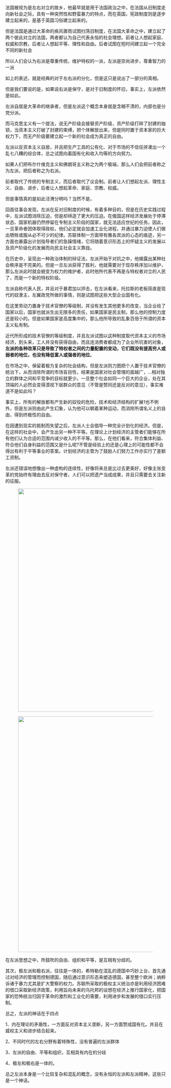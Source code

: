 <p data-pid="uOIeoLko">法国被视为是左右对立的故乡，他最早就是用于法国政治之中，在法国从旧制度走向新社会之际，具有一种突然性和野蛮暴力的特点，而在英国，宪政制度则是逐步建立起来的，是基于英国习俗建立起来的。</p><p data-pid="H_q0rDvX">但是法国是通过大革命的疾风骤雨试图扫荡旧制度，在法国大革命之中，建立起了两个彼此对立的法国，两者都认为自己代表永恒的社会理想。前者让人想起家庭、权威和宗教，后者让人想起平等、理性和自由。后者试图在短时间建立起一个完全不同的新社会</p><p data-pid="_X-phopU">所以人们会认为右派是尊重传统，维护特权的一派，左派是崇尚进步，尊重智力的一派</p><p data-pid="i-tp8VYz">如上的表述，就是经典的对于左右派的分化，但是这只是说出了一部分的真相。</p><p data-pid="m9m0409m">但是我们要说的是，如果说右派是保守，是对于旧制度的怀旧，事实上，左派依然是如此。</p><p data-pid="THc1jGdG">左派自居是大革命的继承者，但是左派这个概念本身就是含糊不清的，内部也是分党分派。</p><p data-pid="i7z0P7zV">而马克思主义有一个提法，说无产阶级会接替资产阶级，资产阶级打碎了封建的枷锁，当资本主义打破了封建的束缚，把个体解放出来，但是同时置于资本家的巨大权力下，而无产阶级要建立起一个新的社会成为真正的自由。</p><p data-pid="UsUwiGkw">左派以反资本主义自居，并且把生产工具的公有化、对于市场的不信任拼凑出一个乱七八糟的综合体，总之试图向着国有化和收入均等的方向努力。</p><p data-pid="Pli3geds">如果人们把布尔什维克主义和佛朗哥主义称之为两个极端，那么人们会把前者称之为左派，把后者称之为右派。</p><p data-pid="vOwj4zC_">前者取代了传统的专制主义，而后者取代了议会制。前者让人们想起左派、理性主义、自由、进步，后者让人想起革命、家庭、宗教、权威。</p><p data-pid="6it5qQFl">但是事情真的是如此泾渭分明吗？当然不是。</p><p data-pid="NWZHMdKj">回首往事会发现，左派在反对旧制度的时候，有着多种目的，但是在历史实践过程中，左派试图消除压迫，但是却缔造了更大的压迫。在俄国这样经济发展处于停滞状态、国家机器仍然停留在专制主义阶段的国家，就无法适应世纪的任务。因此，一旦革命者团体取得政权，他们必定就会加速工业化进程，并通过暴力迫使人们做出牺牲或服从必不可少的纪律。苏联体制一方面带有雅各宾派的心态的痕迹，另一方面也暴露出计划指导者们的急躁情绪，它将随着意识形态上的怀疑主义的发展以及资产阶级化的发展而向民主社会主义靠拢。</p><p data-pid="zniP0yct">在历史中，呈现出一种政治体制的辩证法，左派开始于对抗之中，他揭露出某种社会秩序是不完美的。但是一旦左派获得了胜利，他就需要对于现存秩序加以维护，那么左派此时就会蜕变为权力的维护者，此时他所代表不再是与特权者对立的人民了，而是一个新的特权阶级。</p><p data-pid="LUlwpGx3">左派自称代表人民，并且对于暴君加以抨击，在左派看来，托拉斯的老板简直是现代的奴隶主，左翼政党所做的事情，则是试图把这些大型企业国有化。</p><p data-pid="EvsTWjCy">在这里劳动力置身于技术官僚的等级制，并没有发生其他更多的改变，当企业给了国家以后，国家也就派生出无限多的责任，如果国家是民主制，那么他的控制力度还是较小的。但是如果国家是高度集中的，那么他所导致的乱象百倍于所谓的资本主义私有制。</p><p data-pid="-K2Au2ms">近代所形成的技术官僚的等级制度，并且左派试图以这种制度取代资本主义的市场经济，到头来，工人并没有获得自由，而且连消费者都成为了企业所坑害的对象，<b>左派的各种改革只是导致了特权者之间的力量配置的变动，它们既没有提高穷人或弱者的地位，也没有降低富人或强者的地位</b>。</p><p data-pid="1zLtUbHq">在市场之中，保留着极为复杂的社会结构，但是左派则力图把个人置于技术官僚的统治下，从而消除所谓的市场盲目性，结果是国家对社会管理的面越广，…相对独立的群体之间和平竞争的目标就更少。一旦整个社会如同一个巨大的企业，处在其顶端的人必然会变得漠视下层群众的意见（不管是赞同还是反对的意见），事实难道不是如此吗？</p><p data-pid="Tk9brl1J">事实上，所有的解放都有产生新的奴役的危险，技术和经济结构的扩展1也不例外，但是左派则由此产生幻象，认为他可以朝着某种运动，而消除所谓名义上的自由，得到终极性的自由。</p><p data-pid="vlulKJ05">在因遭到现实的抵制而失望之后，左派人士会倡导一种完全计划化的经济。但是，在这样的社会中，会产生出另一种不平等。在理论上计划经济的主管者们能够在所有他们认为合适的范围内减少收入的不平等。那么，在他们看来，符合集体利益、符合他们自身利益的范围又是什么呢?不管是经验上的还是心理上的可能性都不会得出有利于平等事业的答案。计划经济的主管为了鼓励人们努力工作亦实行了差额工资制。</p><p data-pid="xe3s4Jkw">左派还错误地想像出一种虚构的连续性，好像将来总是比过去更美好，好像主张变革的党始终有理由去反对保守者，人们可以把遗产当成成果，并且只需要去关注新的征服。</p><figure data-size="normal"><img src="https://picx.zhimg.com/v2-74cf46825913a3ba6c0cb70616b49ecb_720w.jpg?source=d16d100b" data-caption="" data-size="normal" data-rawwidth="701" data-rawheight="341" class="origin_image zh-lightbox-thumb" width="701" data-original="https://picx.zhimg.com/v2-74cf46825913a3ba6c0cb70616b49ecb_720w.jpg?source=d16d100b"></figure><figure data-size="normal"><img src="https://picx.zhimg.com/v2-f358d791750c3bf3f332ab1d08dff852_720w.jpg?source=d16d100b" data-caption="" data-size="normal" data-rawwidth="740" data-rawheight="396" class="origin_image zh-lightbox-thumb" width="740" data-original="https://picx.zhimg.com/v2-f358d791750c3bf3f332ab1d08dff852_720w.jpg?source=d16d100b"></figure><p data-pid="6kbiOiDt">在左派思想之中，所鼓吹的自由、组织和平等，是互相有分歧的。</p><p data-pid="jJavbWJC">其次，极左派和极右派，往往是一体的，希特勒在混乱的德国中巧妙上台，首先通过对经济的管理而控制德国，随后通过意识形态来塑造德国，甚至整个欧洲；纳粹诉诸于暴力尤其是扩大警察的权力。苏联所采取的极权主义统治亦是利用经济困难的借口采取新经济政策，利用旨向未来的乌托邦的设想在经济上推行国家化，把国家的恐怖统治归因于革命的激烈和工业化的需要，利用进步和发展的借口实行压制。</p><p data-pid="0CGW0r1V">总之，左派的神话在于四点</p><p data-pid="P0bIRqcH">1、内在理论的矛盾性，一方面反对资本主义垄断，另一方面赞成国有化。并且在威权主义和进步结合起来。</p><p data-pid="B9pPPPa2">2、不同时代的左右分野有着特殊性，没有普遍的左派群体</p><p data-pid="s_caxTsT">3、左派的自由、平等和组织，互相具有内在的分歧</p><p data-pid="f8AsiC3e">4、极左和极右是一体的。</p><p data-pid="yD3OTFye">总之左派本身是一个比较复杂和混乱的概念，没有永恒的左派和左派精神，这些只是一个神话。</p><p></p><p></p>